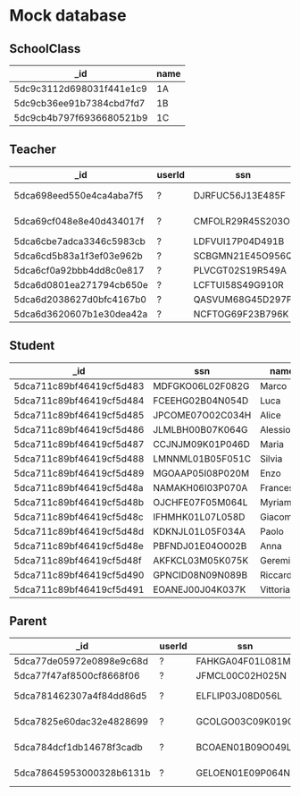 # Mock database

## SchoolClass

|_id|name|
|---|----|
|5dc9c3112d698031f441e1c9|1A|
|5dc9cb36ee91b7384cbd7fd7|1B|
|5dc9cb4b797f6936680521b9|1C|

## Teacher

|_id|userId|ssn|name|surname|subjects|
|---|---|---|---|---|---|
|5dca698eed550e4ca4aba7f5|?|DJRFUC56J13E485F|Marco|Bianchi|Italian, History|
|5dca69cf048e8e40d434017f|?|CMFOLR29R45S203O|Roberta|Verdi|Math, Physics|
|5dca6cbe7adca3346c5983cb|?|LDFVUI17P04D491B|Stefano|Rossi|Latin|
|5dca6cd5b83a1f3ef03e962b|?|SCBGMN21E45O956Q|Peter|Posta|Art|
|5dca6cf0a92bbb4dd8c0e817|?|PLVCGT02S19R549A|Federica|Valli|English|
|5dca6d0801ea271794cb650e|?|LCFTUI58S49G910R|Cinzia|Tollo|Science|
|5dca6d2038627d0bfc4167b0|?|QASVUM68G45D297P|Dario|Resti|Gym|
|5dca6d3620607b1e30dea42a|?|NCFTOG69F23B796K|Nina|Fassio|Religion|

## Student

|_id|ssn|name|surname|classId|
|---|---|---|---|---|
|5dca711c89bf46419cf5d483|MDFGKO06L02F082G|Marco|Cremonesi|5dc9c3112d698031f441e1c9|
|5dca711c89bf46419cf5d484|FCEEHG02B04N054D|Luca|Longo|5dc9c3112d698031f441e1c9|
|5dca711c89bf46419cf5d485|JPCOME07O02C034H|Alice|Capon|5dc9c3112d698031f441e1c9|
|5dca711c89bf46419cf5d486|JLMLBH00B07K064G|Alessio|Mazzi|5dc9c3112d698031f441e1c9|
|5dca711c89bf46419cf5d487|CCJNJM09K01P046D|Maria|Palermo|5dc9c3112d698031f441e1c9|
|5dca711c89bf46419cf5d488|LMNNML01B05F051C|Silvia|Ferrari|5dc9c3112d698031f441e1c9|
|5dca711c89bf46419cf5d489|MGOAAP05I08P020M|Enzo|Cremonesi|5dc9c3112d698031f441e1c9|
|5dca711c89bf46419cf5d48a|NAMAKH06I03P070A|Francesca|Trentino|5dc9c3112d698031f441e1c9|
|5dca711c89bf46419cf5d48b|OJCHFE07F05M064L|Myriam|Manfrin|5dc9c3112d698031f441e1c9|
|5dca711c89bf46419cf5d48c|IFHMHK01L07L058D|Giacomo|Lori|5dc9c3112d698031f441e1c9|
|5dca711c89bf46419cf5d48d|KDKNJL01L05F034A|Paolo|Pirozzi|5dc9c3112d698031f441e1c9|
|5dca711c89bf46419cf5d48e|PBFNDJ01E04O002B|Anna|Bianchi|5dc9c3112d698031f441e1c9|
|5dca711c89bf46419cf5d48f|AKFKCL03M05K075K|Geremia|Costa|5dc9c3112d698031f441e1c9|
|5dca711c89bf46419cf5d490|GPNCID08N09N089B|Riccardo|Cocci|5dc9c3112d698031f441e1c9|
|5dca711c89bf46419cf5d491|EOANEJ00J04K037K|Vittoria|Bianchi|5dc9c3112d698031f441e1c9|

## Parent

|_id|userId|ssn|name|surname|children|
|---|---|---|---|---|---|
|5dca77de05972e0898e9c68d|?|FAHKGA04F01L081M|Davide|Capon|5dca711c89bf46419cf5d485|
|5dca77f47af8500cf8668f06|?|JFMCL00C02H025N|Tiziana|Gentile|5dca711c89bf46419cf5d485|
|5dca781462307a4f84dd86d5|?|ELFLIP03J08D056L|Barbara|Galli|5dca711c89bf46419cf5d483, 5dca711c89bf46419cf5d489|
|5dca7825e60dac32e4828699|?|GCOLGO03C09K019O|Fabio|Cremonesi|5dca711c89bf46419cf5d483, 5dca711c89bf46419cf5d489|
|5dca784dcf1db14678f3cadb|?|BCOAEN01B09O049L|Lucia|Monge|5dca711c89bf46419cf5d48e, 5dca711c89bf46419cf5d491|
|5dca78645953000328b6131b|?|GELOEN01E09P064N|Corrado|Bianchi|5dca711c89bf46419cf5d48e, 5dca711c89bf46419cf5d491|
